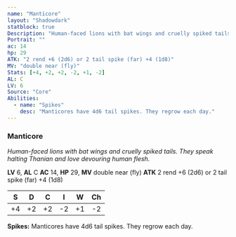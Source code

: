 ```yaml
---
name: "Manticore"
layout: "Shadowdark"
statblock: true
Description: "Human-faced lions with bat wings and cruelly spiked tails. They speak halting Thanian and love devouring human flesh."
Portrait: ""
ac: 14
hp: 29
ATK: "2 rend +6 (2d6) or 2 tail spike (far) +4 (1d8)"
MV: "double near (fly)"
Stats: [+4, +2, +2, -2, +1, -2]
AL: C
LV: 6
Source: "Core"
Abilities:
  - name: "Spikes"
    desc: "Manticores have 4d6 tail spikes. They regrow each day."
---
```


### Manticore

_Human-faced lions with bat wings and cruelly spiked tails. They speak halting Thanian and love devouring human flesh._

**LV** 6, **AL** C
**AC** 14, **HP** 29, **MV** double near (fly)
**ATK** 2 rend +6 (2d6) or 2 tail spike (far) +4 (1d8)

|  S  |  D  |  C  |  I  |  W  |  Ch  |
|:---:|:---:|:---:|:---:|:---:|:----:|
| +4 | +2 | +2 | -2 | +1 | -2 |

**Spikes:** Manticores have 4d6 tail spikes. They regrow each day.


